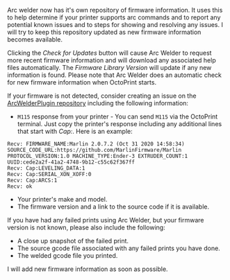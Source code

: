 Arc welder now has it's own repository of firmware information. It uses this to help determine if your printer supports
arc commands and to report any potential known issues and to steps for showing and resolving any issues. I will try to
keep this repository updated as new firmware information becomes available.

Clicking the *Check for Updates* button will cause Arc Welder to request more recent firmware information and will
download any associated help files automatically. The *Firmware Library Version* will update if any new information is
found. Please note that Arc Welder does an automatic check for new firmware information when OctoPrint starts.

If your firmware is not detected, consider creating an issue on
the [ArcWelderPlugin repository](https://github.com/MTaliancich/ArcWelderPlugin/issues) including the following
information:

* ```M115``` response from your printer - You can send ```M115``` via the OctoPrint terminal. Just copy the printer's
  response including any additional lines that start with *Cap:*. Here is an example:

```
Recv: FIRMWARE_NAME:Marlin 2.0.7.2 (Oct 31 2020 14:58:34) SOURCE_CODE_URL:https://github.com/MarlinFirmware/Marlin PROTOCOL_VERSION:1.0 MACHINE_TYPE:Ender-3 EXTRUDER_COUNT:1 UUID:cede2a2f-41a2-4748-9b12-c55c62f367ff
Recv: Cap:LEVELING_DATA:1
Recv: Cap:SERIAL_XON_XOFF:0
Recv: Cap:ARCS:1
Recv: ok
```

* Your printer's make and model.
* The firmware version and a link to the source code if it is available.

If you have had any failed prints using Arc Welder, but your firmware version is not known, please also include the
following:

* A close up snapshot of the failed print.
* The source gcode file associated with any failed prints you have done.
* The welded gcode file you printed.

I will add new firmware information as soon as possible.

